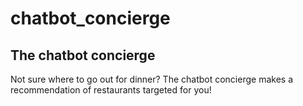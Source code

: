 # chatbot_concierge

<h2> The chatbot concierge </h2>
<p> Not sure where to go out for dinner? The chatbot concierge makes a recommendation of restaurants targeted for you! </p>
